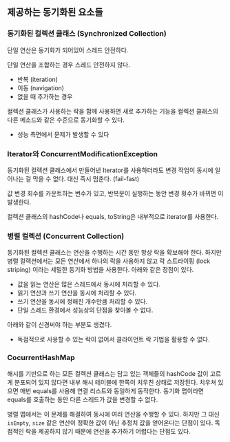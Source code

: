 ## 제공하는 동기화된 요소들

### 동기화된 컬렉션 클래스 (Synchronized Collection)

단일 연산은 동기화가 되어있어 스레드 안전하다.

단일 연산을 조합하는 경우 스레드 안전하지 않다.

- 반복 (iteration)
- 이동 (navigation)
- 없을 때 추가하는 경우

컬렉션 클래스가 사용하는 락을 함께 사용하면 새로 추가하는 기능을 컬렉션 클래스의 다른 메소드와 같은 수준으로 동기화할 수 있다.

- 성능 측면에서 문제가 발생할 수 있다

### Iterator와 ConcurrentModificationException

  동기화된 컬렉션 클래스에서 만들어낸 Iterator를 사용하더라도 변경 작업이 동시에 일어나는 걸 막을 수 없다. 대신 즉시 멈춘다. (fail-fast)

  값 변경 회수를 카운트하는 변수가 있고, 반복문이 실행하는 동안 변경 횟수가 바뀌면  이 발생한다.

  컬렉션 클래스의 hashCode나 equals, toString은 내부적으로 iterator를 사용한다.

### 병렬 컬렉션 (Concurrent Collection)

동기화된 컬렉션 클래스는 연산을 수행하는 시간 동안 항상 락을 확보해야 한다. 하지만 병렬 컬렉션에서는 모든 연산에서 하나의 락을 사용하지 않고 락 스트라이핑 (lock striping) 이라는 세밀한 동기화 방법을 사용한다. 아래와 같은 장점이 있다.

- 값을 읽는 연산은 많은 스레드에서 동시에 처리할 수 있다.
- 읽기 연산과 쓰기 연산을 동시에 처리할 수 있다.
- 쓰기 연산을 동시에 정해진 개수만큼 처리할 수 있다.
- 단일 스레드 환경에서 성능상의 단점을 찾아볼 수 없다.

아래와 같이 신경써야 하는 부분도 생겼다.

- 독점적으로 사용할 수 있는 락이 없어서 클라이언트 락 기법을 활용할 수 없다.

### CocurrentHashMap

  해시를 기반으로 하는 모든 컬렉션 클래스는 담고 있는 객체들의 hashCode 값이 고르게 분포되어 있지 않다면 내부 해시 테이블에 한쪽이 치우친 상태로 저장된다. 치우쳐 있으면 매번 equals를 사용해 연결 리스트와 동일하게 동작한다. 동기화 맵이라면 equals를 호출하는 동안 다른 스레드가 값을 변경할 수 없다.

  병렬 맵에서는 이 문제를 해결하여 동시에 여러 연산을 수행할 수 있다. 하지만 그 대신 `isEmpty`, `size` 같은 연산이 정확한 값이 아닌 추정치 값을 얻어온다는 단점이 있다. 독점적인 락을 제공하지 않기 때문에 연산을 추가하기 어렵다는 단점도 있다.
